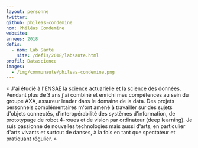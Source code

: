```yaml
---
layout: personne
twitter:
github: phileas-condemine
nom: Philéas Condemine
website:
annees: 2018
defis:
  - nom: Lab Santé
    site: /defis/2018/labsante.html
profil: Datascience
images:
  - /img/communaute/phileas-condemine.png
---
```


« J'ai étudié à l'ENSAE la science actuarielle et la science des
données. Pendant plus de 3 ans j'ai combiné et enrichi mes compétences
au sein du groupe AXA, assureur leader dans le domaine de la data. Des
projets personnels complémentaires m'ont amené à travailler sur des
sujets d'objets connectés, d'interopérabilité des systèmes
d'information, de prototypage de robot 4-roues et de vision par
ordinateur (deep learning). Je suis passionné de nouvelles technologies
mais aussi d'arts, en particulier d'arts vivants et surtout de danses,
à la fois en tant que spectateur et pratiquant régulier. »

